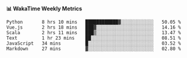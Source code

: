 **:bar_chart: WakaTime Weekly Metrics**

<!--START_SECTION:waka-->

```text
Python       8 hrs 10 mins   ████████████▓░░░░░░░░░░░░   50.05 %
Vue.js       2 hrs 18 mins   ███▓░░░░░░░░░░░░░░░░░░░░░   14.16 %
Scala        2 hrs 11 mins   ███▒░░░░░░░░░░░░░░░░░░░░░   13.47 %
Text         1 hr 23 mins    ██░░░░░░░░░░░░░░░░░░░░░░░   08.51 %
JavaScript   34 mins         █░░░░░░░░░░░░░░░░░░░░░░░░   03.52 %
Markdown     27 mins         ▓░░░░░░░░░░░░░░░░░░░░░░░░   02.80 %
```

<!--END_SECTION:waka-->
